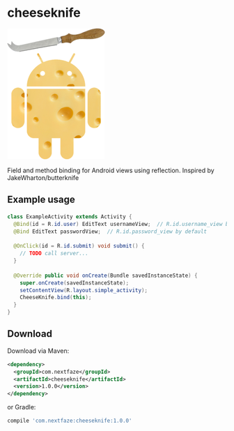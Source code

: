 # cheeseknife

![Logo](website/static/cheeseknife_logo.png)

Field and method binding for Android views using reflection. Inspired by JakeWharton/butterknife

## Example usage

```java
class ExampleActivity extends Activity {
  @Bind(id = R.id.user) EditText usernameView;  // R.id.username_view by default
  @Bind EditText passwordView;  // R.id.password_view by default

  @OnClick(id = R.id.submit) void submit() {
    // TODO call server...
  }

  @Override public void onCreate(Bundle savedInstanceState) {
    super.onCreate(savedInstanceState);
    setContentView(R.layout.simple_activity);
    CheeseKnife.bind(this);
  }
}
```

## Download

Download via Maven:
```xml
<dependency>
  <groupId>com.nextfaze</groupId>
  <artifactId>cheeseknife</artifactId>
  <version>1.0.0</version>
</dependency>
```
or Gradle:
```groovy
compile 'com.nextfaze:cheeseknife:1.0.0'
```
